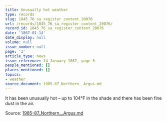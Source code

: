```yaml
---
title: Unusually hot weather
type: records
slug: 1845_76_sa_register_content_20076
url: /records/1845_76_sa_register_content_20076/
record_id: 1845_76_sa_register_content_20076
date: '1867-01-14'
date_display: null
volume: null
issue_number: null
page: '3'
article_type: news
issue_reference: 14 January 1867, page 3
people_mentioned: []
places_mentioned: []
topics:
- weather
source_document: 1985-87_Northern__Argus.md
---
```


It has been unusually hot – up to 104°F in the shade and there has been fine dust in the air.

Source: [1985-87_Northern__Argus.md](/downloads/markdown/1985-87_Northern__Argus.md)

